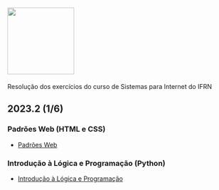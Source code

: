 
# <img height="150" src="https://github-production-user-asset-6210df.s3.amazonaws.com/106445418/279439388-e0f399ab-d27b-4a2c-aa2c-bf0c01d4f889.png" />

Resolução dos exercícios do curso de Sistemas para Internet do IFRN


## 2023.2 (1/6)
### Padrões Web (HTML e CSS)
* [Padrões Web](https://github.com/felipemadu13/IFRN/tree/c90aab06dd63770083d25349ce56c77d0ac77dac/padroes_web)

### Introdução à Lógica e Programação (Python)
* [Introdução à Lógica e Programação](https://github.com/felipemadu13/IFRN/tree/c90aab06dd63770083d25349ce56c77d0ac77dac/logica_programacao)
